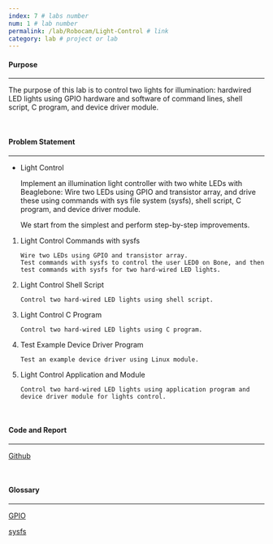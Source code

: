 ```yaml
---
index: 7 # labs number
num: 1 # lab number
permalink: /lab/Robocam/Light-Control # link
category: lab # project or lab
---
```


#### **Purpose**

---

The purpose of this lab is to control two lights for illumination: hardwired LED lights using GPIO hardware and software of command lines, shell script, C program, and device driver module.

<br>

#### **Problem Statement**

---

- Light Control

  Implement an illumination light controller with two white LEDs with Beaglebone: Wire two LEDs using GPIO and transistor array, and drive these using commands with sys file system (sysfs), shell script, C program, and device driver module.

  We start from the simplest and perform step-by-step improvements.

1. Light Control Commands with sysfs

   ```
   Wire two LEDs using GPIO and transistor array.
   Test commands with sysfs to control the user LED0 on Bone, and then test commands with sysfs for two hard-wired LED lights.
   ```

2. Light Control Shell Script

   ```
   Control two hard-wired LED lights using shell script.
   ```

3. Light Control C Program

   ```
   Control two hard-wired LED lights using C program.
   ```

4. Test Example Device Driver Program

   ```
   Test an example device driver using Linux module.
   ```

5. Light Control Application and Module

   ```
   Control two hard-wired LED lights using application program and device driver module for lights control.
   ```

<br>

#### **Code and Report**

---

[Github](https://github.com/Heejinee3/Robocam/tree/master/Light%20Control)

<br>

#### **Glossary**

---

[GPIO](https://velog.io/@chunjakim/GPIOGeneral-Purpose-InputOutput)

[sysfs](https://velog.io/@chunjakim/sysfs-sys-File-System)
